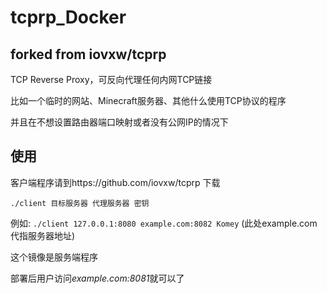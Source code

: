 # tcprp_Docker

## forked from iovxw/tcprp
TCP Reverse Proxy，可反向代理任何内网TCP链接

比如一个临时的网站、Minecraft服务器、其他什么使用TCP协议的程序

并且在不想设置路由器端口映射或者没有公网IP的情况下





## 使用

客户端程序请到https://github.com/iovxw/tcprp 下载

`./client 目标服务器 代理服务器 密钥`

例如: `./client 127.0.0.1:8080 example.com:8082 Komey` (此处example.com代指服务器地址)

这个镜像是服务端程序

部署后用户访问*example.com:8081*就可以了

